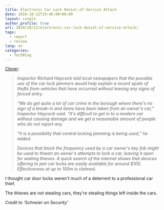 ```yaml
---
title: Electronic Car Lock Denial-of-Service Attack
date: 2010-10-22T19:46:00+00:00
layout: single
author_profile: true
url: 2010/10/22/electronic-car-lock-denial-of-service-attack/
tags:
  - report
  - review
lang: en
categories: 
  - TechBlog
---
```

[Clever](http://www.theregister.co.uk/2010/09/21/car_jammer_vehicle_theft_scam/):

> _Inspector Richard Haycock told local newspapers that the possible use of the car lock jammers would help explain a recent spate of thefts from vehicles that have occurred without leaving any signs of forced entry._ 
> 
> _“We do get quite a lot of car crime in the borough where there's no sign of a break-in and items have been taken from an owner's car,” Inspector Haycock said. “It's difficult to get in to a modern car without causing damage and we get a reasonable amount of people who do not report any._
> 
> _“It is a possibility that central locking jamming is being used,” he added._
> 
> _Devices that block the frequency used by a car owner's key fob might be used to thwart an owner's attempts to lock a car, leaving it open for waiting thieves. A quick search of the internet shows that devices offering to jam car locks are easily available for around $100. Effectiveness at up to 100m is claimed._

I thought car door locks weren't much of a deterrent to a professional car thief.

The thieves are not stealing cars, they're stealing things left inside the cars.

_Credit to ‘Schneier on Security’_